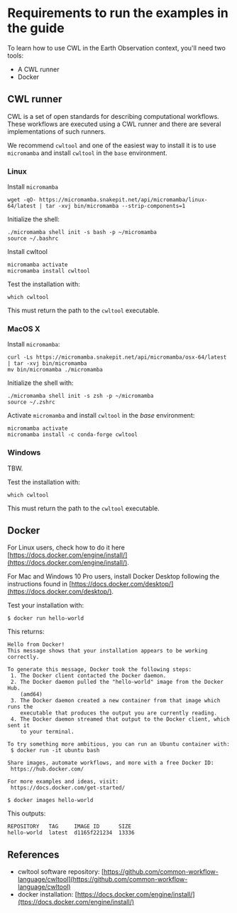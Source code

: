# Requirements to run the examples in the guide

To learn how to use CWL in the Earth Observation context, you'll need two tools:

- A CWL runner
- Docker 

## CWL runner

CWL is a set of open standards for describing computational workflows. These workflows are executed using a CWL runner and there are several implementations of such runners.

We recommend `cwltool` and one of the easiest way to install it is to use `micromamba` and install `cwltool` in the `base` environment.

### Linux

Install `micromamba`

```console
wget -qO- https://micromamba.snakepit.net/api/micromamba/linux-64/latest | tar -xvj bin/micromamba --strip-components=1
``` 

Initialize the shell:

```console
./micromamba shell init -s bash -p ~/micromamba
source ~/.bashrc
```

Install cwltool

```console
micromamba activate
micromamba install cwltool
```

Test the installation with:

```console
which cwltool
```

This must return the path to the `cwltool` executable.

### MacOS X

Install `micromamba`:

```console
curl -Ls https://micromamba.snakepit.net/api/micromamba/osx-64/latest | tar -xvj bin/micromamba
mv bin/micromamba ./micromamba
```

Initialize the shell with:

```console
./micromamba shell init -s zsh -p ~/micromamba
source ~/.zshrc
```

Activate `micromamba` and install `cwltool` in the _base_ environment:

```console
micromamba activate
micromamba install -c conda-forge cwltool
```

### Windows

TBW.

Test the installation with:

```console
which cwltool
```

This must return the path to the `cwltool` executable.

## Docker

For Linux users, check how to do it here [https://docs.docker.com/engine/install/](https://docs.docker.com/engine/install/).

For Mac and Windows 10 Pro users, install Docker Desktop following the instructions found in [https://docs.docker.com/desktop/](https://docs.docker.com/desktop/).

Test your installation with: 

```console
$ docker run hello-world
```

This returns:

```console
Hello from Docker!
This message shows that your installation appears to be working correctly.

To generate this message, Docker took the following steps:
 1. The Docker client contacted the Docker daemon.
 2. The Docker daemon pulled the "hello-world" image from the Docker Hub.
    (amd64)
 3. The Docker daemon created a new container from that image which runs the
    executable that produces the output you are currently reading.
 4. The Docker daemon streamed that output to the Docker client, which sent it
    to your terminal.

To try something more ambitious, you can run an Ubuntu container with:
 $ docker run -it ubuntu bash

Share images, automate workflows, and more with a free Docker ID:
 https://hub.docker.com/

For more examples and ideas, visit:
 https://docs.docker.com/get-started/
```

```console
$ docker images hello-world
```

This outputs:

```
REPOSITORY   TAG     IMAGE ID      SIZE
hello-world  latest  d1165f221234  13336
```

## References 

- cwltool software repository: [https://github.com/common-workflow-language/cwltool](https://github.com/common-workflow-language/cwltool)
- docker installation: [https://docs.docker.com/engine/install/](ttps://docs.docker.com/engine/install/)